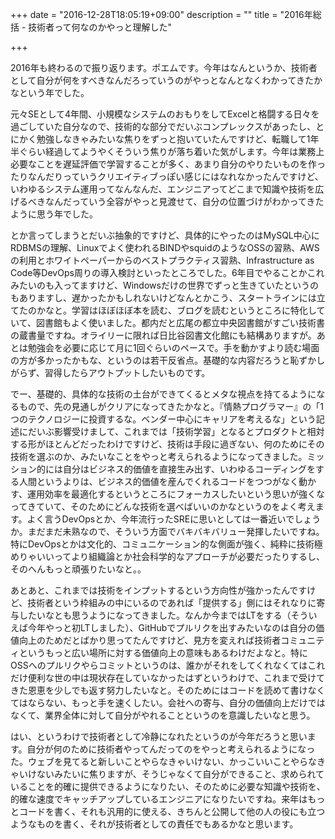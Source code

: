 +++
date = "2016-12-28T18:05:19+09:00"
description = ""
title = "2016年総括 - 技術者って何なのかやっと理解した"

+++

2016年も終わるので振り返ります。ポエムです。今年はなんというか、技術者として自分が何をすべきなんだろっていうのがやっとなんとなくわかってきたかなという年でした。

元々SEとして4年間、小規模なシステムのおもりをしてExcelと格闘する日々を過ごしていた自分なので、技術的な部分でだいぶコンプレックスがあったし、とにかく勉強しなきゃみたいな焦りをずっと抱いていたんですけど、転職して1年半ぐらい経過してようやくそういう焦りが落ち着いた気がします。今年は業務上必要なことを遅延評価で学習することが多く、あまり自分のやりたいものを作ったりなんだりっていうクリエイティブっぽい感じにはなれなかったんですけど、いわゆるシステム運用ってなんなんだ、エンジニアってどこまで知識や技術を広げるべきなんだっていう全容がやっと見渡せて、自分の位置づけがわかってきたように思う年でした。

とか言ってしまうとだいぶ抽象的ですけど、具体的にやったのはMySQL中心にRDBMSの理解、Linuxでよく使われるBINDやsquidのようなOSSの習熟、AWSの利用とホワイトペーパーからのベストプラクティス習熟、Infrastructure as Code等DevOps周りの導入検討といったところでした。6年目でやることかこれみたいのも入ってますけど、Windowsだけの世界でずっと生きていたというのもありますし、遅かったかもしれないけどなんとかこう、スタートラインには立てたのかなと。学習はほぼほぼ本を読む、ブログを読むというところに特化していて、図書館もよく使いました。都内だと広尾の都立中央図書館がすごい技術書の蔵書量ですね。オライリーに限れば日比谷図書文化館にも結構ありますが。あとは勉強会を必要に応じて月に1回ぐらいのペースで。手を動かすより読む場面の方が多かったかもな、というのは若干反省点。基礎的な内容だろうと恥ずかしがらず、習得したらアウトプットしたいものです。

でー、基礎的、具体的な技術の土台ができてくるとメタな視点を持てるようになるもので、先の見通しがクリアになってきたかなと。『情熱プログラマー』の「1つのテクノロジーに投資するな。ベンダー中心にキャリアを考えるな」という記述にだいぶ影響受けまして、これまでは「技術学習」となるとプロダクトと相対する形がほとんどだったわけですけど、技術は手段に過ぎない、何のためにその技術を選ぶのか、みたいなことをやっと考えられるようになってきました。ミッション的には自分はビジネス的価値を直接生み出す、いわゆるコーディングをする人間というよりは、ビジネス的価値を産んでくれるコードをつつがなく動かす、運用効率を最適化するというところにフォーカスしたいという思いが強くなってきていて、そのためにどんな技術を選べばいいのかなというのをよく考えます。よく言うDevOpsとか、今年流行ったSREに思いとしては一番近いでしょうか。まだまだ未熟なので、そういう方面でバキバキバリュー発揮したいですね。特にDevOpsとかは文化的、コミュニケーション的な側面が強く、純粋に技術極めりゃいいってより組織論とか社会科学的なアプローチが必要だったりするし、そのへんもっと頑張りたいなと。。

あとあと、これまでは技術をインプットするという方向性が強かったんですけど、技術者という枠組みの中にいるのであれば「提供する」側にはそれなりに寄与したいなとも思うようになってきました。なんか今まではLTをする（そういえば今年やっと初LTしました）、GitHubでプルリクを出すみたいなのは自分の価値向上のためだとばかり思ってたんですけど、見方を変えれば技術者コミュニティというもっと広い場所に対する価値向上の意味もあるわけだよなと。特にOSSへのプルリクやらコミットというのは、誰かがそれをしてくれなくてはこれだけ便利な世の中は現状存在していなかったはずというわけで、これまで受けてきた恩恵を少しでも返す努力したいなと。そのためにはコードを読めて書けなくてはならない、もっと手を速くしたい。会社への寄与、自分の価値向上だけではなくて、業界全体に対して自分がやれることというのを意識したいなと思う。

はい、というわけで技術者として冷静になれたというのが今年だろうと思います。自分が何のために技術者やってんだってのをやっと考えられるようになった。ウェブを見てると新しいことやらなきゃいけない、かっこいいことやらなきゃいけないみたいに焦りますが、そうじゃなくて自分ができること、求められていることを的確に提供できるようになりたい、そのために必要な知識や技術を、的確な速度でキャッチアップしているエンジニアになりたいですね。来年はもっとコードを書く、それも汎用的に使える、きちんと公開して他の人の役にも立つようなものを書く、それが技術者としての責任でもあるかなと思います。

